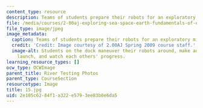 ```yaml
---
content_type: resource
description: Teams of students prepare their robots for an exploratory mission.
file: /media/courses/2-00aj-exploring-sea-space-earth-fundamentals-of-engineering-design-spring-2009/2e105c6284f1a322e5793ee83b0e6da5_16.jpg
file_type: image/jpeg
image_metadata:
  caption: Teams of students prepare their robots for an exploratory mission.
  credit: 'Credit: Image courtesy of 2.00AJ Spring 2009 course staff.'
  image-alt: Students on the dock maneuver their robots around, make adjustments before
    launch, and watch each others' progress.
learning_resource_types: []
ocw_type: OCWImage
parent_title: River Testing Photos
parent_type: CourseSection
resourcetype: Image
title: 15.jpg
uid: 2e105c62-84f1-a322-e579-3ee83b0e6da5
---
```


